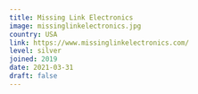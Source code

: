 ```yaml
---
title: Missing Link Electronics
image: missinglinkelectronics.jpg
country: USA
link: https://www.missinglinkelectronics.com/
level: silver
joined: 2019
date: 2021-03-31
draft: false
---
```

